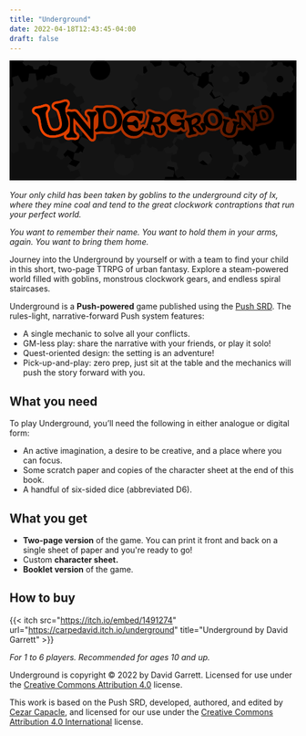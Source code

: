 ```yaml
---
title: "Underground"
date: 2022-04-18T12:43:45-04:00
draft: false
---
```


![Underground](banner.png)

*Your only child has been taken by goblins to the underground city of Ix, where they mine coal and tend to the great clockwork contraptions that run your perfect world.*

*You want to remember their name. You want to hold them in your arms, again. You want to bring them home.*

Journey into the Underground by yourself or with a team to find your child in this short, two-page TTRPG of urban fantasy. Explore a steam-powered world filled with goblins, monstrous clockwork gears, and endless spiral staircases.

Underground is a **Push-powered** game published using the [Push SRD](https://capacle.itch.io/push). The rules-light, narrative-forward Push system features:

- A single mechanic to solve all your conflicts.
- GM-less play: share the narrative with your friends, or play it solo!
- Quest-oriented design: the setting is an adventure!
- Pick-up-and-play: zero prep, just sit at the table and the mechanics will push the story forward with you.

## What you need

To play Underground, you’ll need the following in either analogue or digital form:

- An active imagination, a desire to be creative, and a place where you can focus.
- Some scratch paper and copies of the character sheet at the end of this book.
- A handful of six-sided dice (abbreviated D6).

## What you get

- **Two-page version** of the game. You can print it front and back on a single sheet of paper and you're ready to go!
- Custom **character sheet.**
- **Booklet version** of the game.

## How to buy

{{< itch src="https://itch.io/embed/1491274" url="https://carpedavid.itch.io/underground" title="Underground by David Garrett" >}}

*For 1 to 6 players. Recommended for ages 10 and up.*

Underground is copyright © 2022 by David Garrett. Licensed for use under the [Creative Commons Attribution 4.0](https://creativecommons.org/licenses/by/4.0/) license.

This work is based on the Push SRD, developed, authored, and edited by [Cezar Capacle](https://capacle.itch.io/), and licensed for our use under the [Creative Commons Attribution 4.0 International](https://creativecommons.org/licenses/by/4.0/) license.
